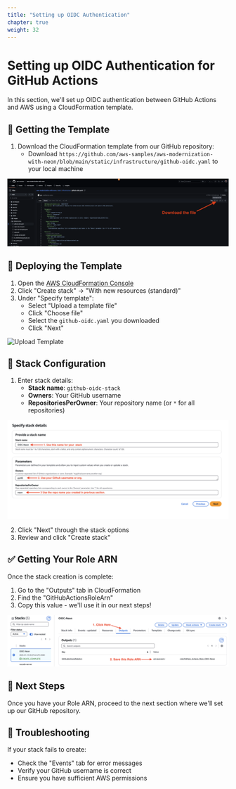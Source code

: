 ```yaml
---
title: "Setting up OIDC Authentication"
chapter: true
weight: 32
---
```


# Setting up OIDC Authentication for GitHub Actions

In this section, we'll set up OIDC authentication between GitHub Actions and AWS using a CloudFormation template.

## 🔑 Getting the Template

1. Download the CloudFormation template from our GitHub repository:
   - Download `https://github.com/aws-samples/aws-modernization-with-neon/blob/main/static/infrastructure/github-oidc.yaml` to your local machine

![Download Template](/images/download-template.png)

## 🚀 Deploying the Template

1. Open the [AWS CloudFormation Console](https://console.aws.amazon.com/cloudformation)
2. Click "Create stack" → "With new resources (standard)"
3. Under "Specify template":
   - Select "Upload a template file"
   - Click "Choose file" 
   - Select the `github-oidc.yaml` you downloaded
   - Click "Next"

![Upload Template](/images/module2/upload-template.png)

## 📝 Stack Configuration

1. Enter stack details:
   - **Stack name**: `github-oidc-stack`
   - **Owners**: Your GitHub username
   - **RepositoriesPerOwner**: Your repository name (or `*` for all repositories)

![Stack Parameters](/images/stack-parameters.png)

2. Click "Next" through the stack options
3. Review and click "Create stack"

## ✅ Getting Your Role ARN

Once the stack creation is complete:

1. Go to the "Outputs" tab in CloudFormation
2. Find the "GitHubActionsRoleArn"
3. Copy this value - we'll use it in our next steps!

![Stack Outputs](/images/stack-outputs.png)

## 🎯 Next Steps

Once you have your Role ARN, proceed to the next section where we'll set up our GitHub repository.

## 🔧 Troubleshooting

If your stack fails to create:
- Check the "Events" tab for error messages
- Verify your GitHub username is correct
- Ensure you have sufficient AWS permissions
